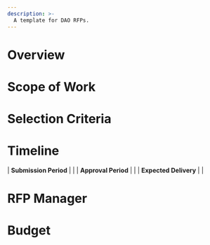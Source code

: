 ```yaml
---
description: >-
  A template for DAO RFPs.
---
```


# Overview

<!-- A high level overview describing the need for the RFP and what it seeks to accomplish. -->

# Scope of Work

<!-- A detailed description of the work to be done. -->

# Selection Criteria

<!-- What must a winning submission to this RFP contain? This is the place to include details such as information you want to see in all RFP responses, and required qualifications for the winning bidder. -->

# Timeline

| **Submission Period** | <!-- How long submissions will be open for after the RFP is adopted. This can be as short as a week for small jobs, but may be up to a month for large RFPs. --> |
| **Approval Period** | <!-- How long it will take for the RFP manager to select a winning bid after the submission period ends. This should be kept as short as possible given feedback from the RFP manager. --> |
| **Expected Delivery** | <!-- A date or duration for the work to be done. Omitted for RFPs for ongoing services. --> |

# RFP Manager

<!-- Nominate a person or team to manage the RFP. Typically this will be the stewards of the working group who agrees to adopt the RFP and shepherd it through the process. For smaller RFPs a single steward may be nominated. -->

# Budget

<!-- The maximum budget for this RFP. This may be made up of any asset the DAO or a WG holds. Proposals that are self-funded (for example, a swag store) should instead specify the bounds for the share that a winning bidder may retain. -->
